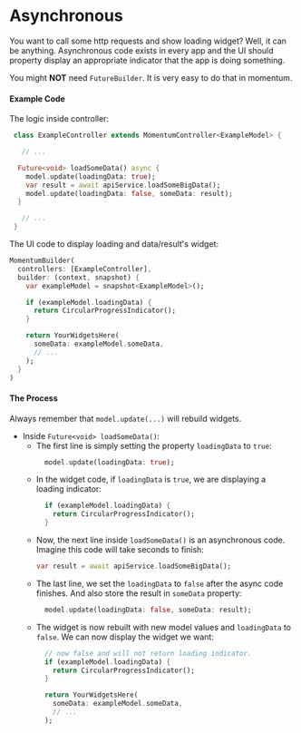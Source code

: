 # Asynchronous
You want to call some http requests and show loading widget? Well, it can be anything. Asynchronous code exists in every app and the UI should property display an appropriate indicator that the app is doing something.

You might **NOT** need `FutureBuilder`. It is very easy to do that in momentum.

#### Example Code
The logic inside controller:
```dart
 class ExampleController extends MomentumController<ExampleModel> {

   // ...

  Future<void> loadSomeData() async {
    model.update(loadingData: true);
    var result = await apiService.loadSomeBigData();
    model.update(loadingData: false, someData: result);
  }

   // ...
 }
```
The UI code to display loading and data/result's widget:
```dart
MomentumBuilder(
  controllers: [ExampleController],
  builder: (context, snapshot) {
    var exampleModel = snapshot<ExampleModel>();

    if (exampleModel.loadingData) {
      return CircularProgressIndicator();
    }

    return YourWidgetsHere(
      someData: exampleModel.someData,
      // ...
    );
  }
)
```

#### The Process

Always remember that `model.update(...)` will rebuild widgets.

- Inside `Future<void> loadSomeData()`:
  - The first line is simply setting the property `loadingData` to `true`:
    ```dart
      model.update(loadingData: true);
    ```
  - In the widget code, if `loadingData` is `true`, we are displaying a loading indicator:
    ```dart
      if (exampleModel.loadingData) {
        return CircularProgressIndicator();
      }
    ```
  - Now, the next line inside `loadSomeData()` is an asynchronous code. Imagine this code will take seconds to finish:
    ```dart
    var result = await apiService.loadSomeBigData();
    ```
  - The last line, we set the `loadingData` to `false` after the async code finishes. And also store the result in `someData` property:
    ```dart
      model.update(loadingData: false, someData: result);
    ```
  - The widget is now rebuilt with new model values and `loadingData` to `false`. We can now display the widget we want:
    ```dart
      // now false and will not return loading indicator.
      if (exampleModel.loadingData) {
        return CircularProgressIndicator();
      }

      return YourWidgetsHere(
        someData: exampleModel.someData,
        // ...
      );
    ```